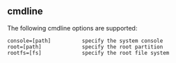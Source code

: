 ## cmdline

The following cmdline options are supported:

	console=[path]          specify the system console
	root=[path]             specify the root partition
	rootfs=[fs]             specify the root file system
